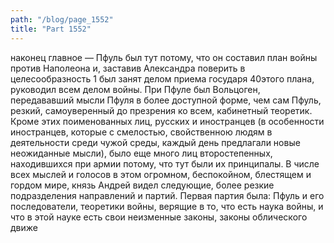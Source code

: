 ```yaml
---
path: "/blog/page_1552"
title: "Part 1552"
---
```


наконец главное — Пфуль был тут потому, что он составил план войны против Наполеона и, заставив Александра поверить в целесообразность 1 был занят делом приема государя
40этого плана, руководил всем делом войны. При Пфуле был Вольцоген, передававший мысли Пфуля в более доступной форме, чем сам Пфуль, резкий, самоуверенный до презрения ко всем, кабинетный теоретик.
Кроме этих поименованных лиц, русских и иностранцев (в особенности иностранцев, которые с смелостью, свойственною людям в деятельности среди чужой среды, каждый день предлагали новые неожиданные мысли), было еще много лиц второстепенных, находившихся при армии потому, что тут были их принципалы.
В числе всех мыслей и голосов в этом огромном, беспокойном, блестящем и гордом мире, князь Андрей видел следующие, более резкие подразделения направлений и партий.
Первая партия была: Пфуль и его последователи, теоретики войны, верящие в то, что есть наука войны, и что в этой науке есть свои неизменные законы, законы облического движе
